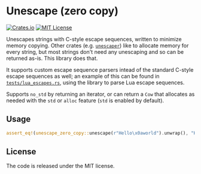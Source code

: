 # Unescape (zero copy)

[![Crates.io](https://img.shields.io/crates/v/unescape_zero_copy.svg)](https://crates.io/crates/unescape_zero_copy)
[![MIT License](https://img.shields.io/github/license/MWPuppire/unescape_zero_copy.svg)](https://github.com/MWPuppire/unescape_zero_copy/blob/main/LICENSE)

Unescapes strings with C-style escape sequences, written to minimize memory
copying. Other crates (e.g. [`unescaper`](https://crates.io/crates/unescaper))
like to allocate memory for every string, but most strings don't need any
unescaping and so can be returned as-is. This library does that.

It supports custom escape sequence parsers intead of the standard C-style escape
sequences as well; an example of this can be found in
[`tests/lua_escapes.rs`](tests/lua_escapes.rs), using the library to parse Lua
escape sequences.

Supports `no_std` by returning an iterator, or can return a `Cow` that allocates
as needed with the `std` or `alloc` feature (`std` is enabled by default).

## Usage

```rust
assert_eq!(unescape_zero_copy::unescape(r"Hello\x0aworld").unwrap(), "Hello\nworld");
```

## License

The code is released under the MIT license.
